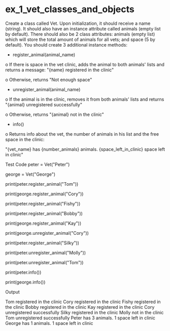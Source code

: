 # ex_1_vet_classes_and_objects
Create a class called Vet. Upon initialization, it should receive a name (string). It should also have an instance attribute called animals (empty list by default). There should also be 2 class attributes: animals (empty list) which will store the total amount of animals for all vets; and space (5 by default). You should create 3 additional instance methods:

- register_animal(animal_name)

o If there is space in the vet clinic, adds the animal to both animals' lists and returns a message: "{name} registered in the clinic"

o Otherwise, returns "Not enough space"

- unregister_animal(animal_name)

o If the animal is in the clinic, removes it from both animals' lists and returns "{animal} unregistered successfully"

o Otherwise, returns "{animal} not in the clinic"

- info()

o Returns info about the vet, the number of animals in his list and the free space in the clinic:

"{vet_name} has {number_animals} animals. {space_left_in_clinic} space left in clinic"



Test Code
peter = Vet("Peter")

george = Vet("George")

print(peter.register_animal("Tom"))

print(george.register_animal("Cory"))

print(peter.register_animal("Fishy"))

print(peter.register_animal("Bobby"))

print(george.register_animal("Kay"))

print(george.unregister_animal("Cory"))

print(peter.register_animal("Silky"))

print(peter.unregister_animal("Molly"))

print(peter.unregister_animal("Tom"))

print(peter.info())

print(george.info())




Output


Tom registered in the clinic Cory registered in the clinic Fishy registered in the clinic Bobby registered in the clinic Kay registered in the clinic Cory unregistered successfully Silky registered in the clinic Molly not in the clinic Tom unregistered successfully Peter has 3 animals. 1 space left in clinic George has 1 animals. 1 space left in clinic
